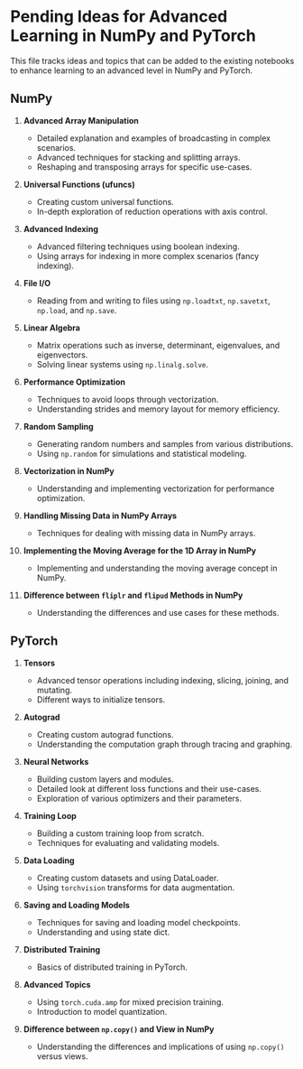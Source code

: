 # Pending Ideas for Advanced Learning in NumPy and PyTorch

This file tracks ideas and topics that can be added to the existing notebooks to enhance learning to an advanced level in NumPy and PyTorch.

## NumPy

1. **Advanced Array Manipulation**
   - Detailed explanation and examples of broadcasting in complex scenarios.
   - Advanced techniques for stacking and splitting arrays.
   - Reshaping and transposing arrays for specific use-cases.

2. **Universal Functions (ufuncs)**
   - Creating custom universal functions.
   - In-depth exploration of reduction operations with axis control.

3. **Advanced Indexing**
   - Advanced filtering techniques using boolean indexing.
   - Using arrays for indexing in more complex scenarios (fancy indexing).

4. **File I/O**
   - Reading from and writing to files using `np.loadtxt`, `np.savetxt`, `np.load`, and `np.save`.

5. **Linear Algebra**
   - Matrix operations such as inverse, determinant, eigenvalues, and eigenvectors.
   - Solving linear systems using `np.linalg.solve`.

6. **Performance Optimization**
   - Techniques to avoid loops through vectorization.
   - Understanding strides and memory layout for memory efficiency.

7. **Random Sampling**
   - Generating random numbers and samples from various distributions.
   - Using `np.random` for simulations and statistical modeling.

8. **Vectorization in NumPy**
   - Understanding and implementing vectorization for performance optimization.

9. **Handling Missing Data in NumPy Arrays**
   - Techniques for dealing with missing data in NumPy arrays.

10. **Implementing the Moving Average for the 1D Array in NumPy**
    - Implementing and understanding the moving average concept in NumPy.

11. **Difference between `fliplr` and `flipud` Methods in NumPy**
    - Understanding the differences and use cases for these methods.

## PyTorch

1. **Tensors**
   - Advanced tensor operations including indexing, slicing, joining, and mutating.
   - Different ways to initialize tensors.

2. **Autograd**
   - Creating custom autograd functions.
   - Understanding the computation graph through tracing and graphing.

3. **Neural Networks**
   - Building custom layers and modules.
   - Detailed look at different loss functions and their use-cases.
   - Exploration of various optimizers and their parameters.

4. **Training Loop**
   - Building a custom training loop from scratch.
   - Techniques for evaluating and validating models.

5. **Data Loading**
   - Creating custom datasets and using DataLoader.
   - Using `torchvision` transforms for data augmentation.

6. **Saving and Loading Models**
   - Techniques for saving and loading model checkpoints.
   - Understanding and using state dict.

7. **Distributed Training**
   - Basics of distributed training in PyTorch.

8. **Advanced Topics**
   - Using `torch.cuda.amp` for mixed precision training.
   - Introduction to model quantization.

9. **Difference between `np.copy()` and View in NumPy**
   - Understanding the differences and implications of using `np.copy()` versus views.

